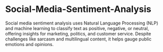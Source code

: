 # Social-Media-Sentiment-Analysis
Social media sentiment analysis uses Natural Language Processing (NLP) and machine learning to classify text as positive, negative, or neutral, offering insights for marketing, politics, and customer service. Despite challenges like sarcasm and multilingual content, it helps gauge public emotions and opinions.
